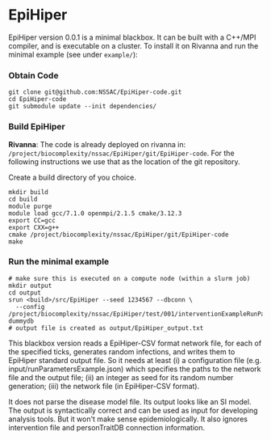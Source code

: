 # EpiHiper

EpiHiper version 0.0.1 is a minimal blackbox. It can be built with a C++/MPI compiler, and is executable on a cluster. To install it on Rivanna and run the minimal example (see under `example/`):

### Obtain Code
```
git clone git@github.com:NSSAC/EpiHiper-code.git
cd EpiHiper-code
git submodule update --init dependencies/
```

### Build EpiHiper
__Rivanna__: The code is already deployed on rivanna in: `/project/biocomplexity/nssac/EpiHiper/git/EpiHiper-code`. For the following instructions we use that as the location of the git repository.

Create a build directory of you choice.
```
mkdir build
cd build
module purge
module load gcc/7.1.0 openmpi/2.1.5 cmake/3.12.3 
export CC=gcc
export CXX=g++
cmake /project/biocomplexity/nssac/EpiHiper/git/EpiHiper-code
make
```

### Run the minimal example
```
# make sure this is executed on a compute node (within a slurm job)
mkdir output
cd output
srun <build>/src/EpiHiper --seed 1234567 --dbconn \
  --config /project/biocomplexity/nssac/EpiHiper/test/001/interventionExampleRunParameters.json  dummydb
# output file is created as output/EpiHiper_output.txt
```

This blackbox version reads a EpiHiper-CSV format network file, for each of the specified ticks, generates random infections, and writes them to EpiHiper standard output file. So it needs at least (i) a configuration file (e.g. input/runParametersExample.json) which specifies the paths to the network file and the output file; (ii) an integer as seed for its random number generation; (iii) the network file (in EpiHiper-CSV format).

It does not parse the disease model file. Its output looks like an SI model. The output is syntactically correct and can be used as input for developing analysis tools. But it won't make sense epidemiologically. It also ignores intervention file and personTraitDB connection information.
